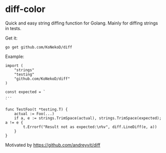 # diff-color

Quick and easy string diffing function for Golang. Mainly for diffing strings in tests.

Get it:

    go get github.com/KoNekoD/diff

Example:

    import (
        "strings"
        "testing"
        "github.com/KoNekoD/diff"
    )

    const expected = `
    ...
    `

    func TestFoo(t *testing.T) {
        actual := Foo(...)
        if a, e := strings.TrimSpace(actual), strings.TrimSpace(expected); a != e {
            t.Errorf("Result not as expected:\n%v", diff.LineDiff(e, a))
        }
    }


Motivated by https://github.com/andreyvit/diff
